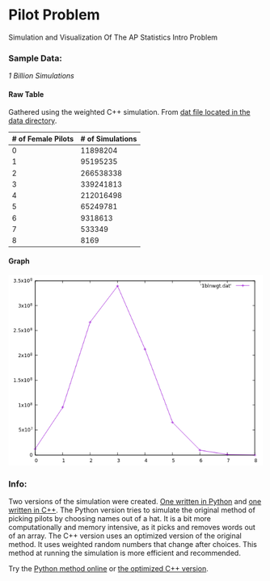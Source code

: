 # Pilot Problem
Simulation and Visualization Of The AP Statistics Intro Problem



### Sample Data:

*1 Billion Simulations*

#### Raw Table
Gathered using the weighted C++ simulation. From [dat file located in the data directory](https://github.com/drewrip/PilotProblem/blob/master/data/1blnwgt.dat).

| # of Female Pilots | # of Simulations |
|--------------------|------------------|
| 0                  | 11898204         |
| 1                  | 95195235         |
| 2                  | 266538338        |
| 3                  | 339241813        |
| 4                  | 212016498        |
| 5                  | 65249781         |
| 6                  | 9318613          |
| 7                  | 533349           |
| 8                  | 8169             |


#### Graph

![](data/1blnwgt.png)


### Info:

Two versions of the simulation were created. [One written in Python](simplepilots.py) and [one written in C++](weightedpilots.cpp). The Python version tries to simulate the original method of picking pilots by choosing names out of a hat. It is a bit more computationally and memory intensive, as it picks and removes words out of an array. The C++ version uses an optimized version of the original method. It uses weighted random numbers that change after choices. This method at running the simulation is more efficient and recommended. 

Try the [Python method online](https://repl.it/repls/TealDarkcyanApplicationprogrammer) or [the optimized C++ version](https://repl.it/repls/ResponsibleWrathfulLicense).
